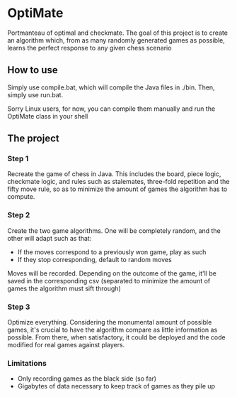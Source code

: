 # OptiMate

Portmanteau of optimal and checkmate. The goal of this project is to create an algorithm which, from as many randomly generated games as possible, learns the perfect response to any given chess scenario

## How to use

Simply use compile.bat, which will compile the Java files in ./bin. Then, simply use run.bat. 

Sorry Linux users, for now, you can compile them manually and run the OptiMate class in your shell


## The project

### Step 1

Recreate the game of chess in Java. This includes the board, piece logic, checkmate logic, and rules such as stalemates, three-fold repetition and the fifty move rule, so as to minimize the amount of games the algorithm has to compute.

### Step 2

Create the two game algorithms. One will be completely random, and the other will adapt such as that:

- If the moves correspond to a previously won game, play as such
- If they stop corresponding, default to random moves

Moves will be recorded. Depending on the outcome of the game, it'll be saved in the corresponding csv (separated to minimize the amount of games the algorithm must sift through)

### Step 3

Optimize everything. Considering the monumental amount of possible games, it's crucial to have the algorithm compare as little information as possible. From there, when satisfactory, it could be deployed and the code modified for real games against players.

### Limitations

- Only recording games as the black side (so far)
- Gigabytes of data necessary to keep track of games as they pile up


